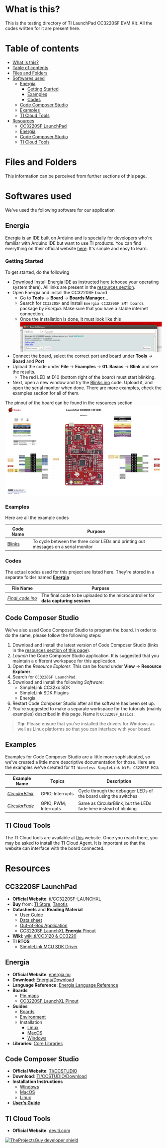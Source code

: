 # What is this?
This is the testing directory of TI LaunchPad CC3220SF EVM Kit. All the codes written for it are present here.

# Table of contents
- [What is this?](#what-is-this)
- [Table of contents](#table-of-contents)
- [Files and Folders](#files-and-folders)
- [Softwares used](#softwares-used)
  - [Energia](#energia)
    - [Getting Started](#getting-started)
    - [Examples](#examples)
    - [Codes](#codes)
  - [Code Composer Studio](#code-composer-studio)
  - [Examples](#examples-1)
  - [TI Cloud Tools](#ti-cloud-tools)
- [Resources](#resources)
  - [CC3220SF LaunchPad](#cc3220sf-launchpad)
  - [Energia](#energia-1)
  - [Code Composer Studio](#code-composer-studio-1)
  - [TI Cloud Tools](#ti-cloud-tools-1)

# Files and Folders
This information can be perceived from further sections of this page.

# Softwares used
We've used the following software for our application

## Energia
Energia is an IDE built on Arduino and is specially for developers who're familiar with Arduino IDE but want to use TI products. You can find everything on their official website [here](http://energia.nu/). It's simple and easy to learn.

### Getting Started
To get started, do the following
- [Download](http://energia.nu/download/) Install Energia IDE as instructed [here](http://energia.nu/guide/) (choose your operating system there). All links are present in the [resources section](#resources).
- Open Energia and install the CC3220SF board
  - Go to **Tools** -> **Board** -> **Boards Manager...**
  - Search for `CC3220SF` and install `Energia CC3220SF EMT boards` package by *Energia*. Make sure that you have a stable internet connection.
  - Once the installation is done, it must look like this
    ![Energia installed image](../.media/photos/CC3220SF_board_energia.png)
- Connect the board, select the correct port and board under **Tools** -> **Board** and **Port**
- Upload the code under **File** -> **Examples** -> **01. Basics** -> **Blink** and see the results.
  - The red LED at D10 (bottom right of the board) must start blinking.
- Next, open a new window and try the [Blinks.ino][Energia-Examples-Blinks] code. Upload it, and open the serial monitor when done. There are more examples, check the examples section for all of them.

The pinout of the board can be found in the resources section
[![Energia Pinout](../.media/photos/CC3220SF-LAUNCHXL-Energia_pinout.jpg)](https://energia.nu/pinmaps/cc3220sf-launchxl/)

### Examples
Here are all the example codes

| **Code Name** | **Purpose** |
| ---- | ---- |
| [Blinks][Energia-Examples-Blinks] | To cycle between the three color LEDs and printing out messages on a serial monitor |

[Energia-Examples-Blinks]: ./Energia_examples/Blinks/Blinks.ino

### Codes
The actual codes used for this project are listed here. They're stored in a separate folder named [**Energia**](./Energia/)

| **File Name** | **Purpose** |
| ---- | ---- |
| [*Final_code.ino*](./Energia/Final_code.ino) | The final code to be uploaded to the microcontroller for **data capturing session** |

## Code Composer Studio
We've also used Code Composer Studio to program the board. In order to do the same, please follow the following steps:

1. Download and install the latest version of Code Composer Studio (links in the [resources section of this page](#code-composer-studio-1)). 
2. _Launch_ the Code Composer Studio application. It is suggested that you maintain a different workspace for this application.
3. Open the _Resource Explorer_. This can be found under **View** -> **Resource Explorer**.
4. Search for `CC3220SF LaunchPad`.
5. Download and install the following _Software_:
    - SimpleLink CC32xx SDK
    - SimpleLink SDK Plugins
    - Energia
6. Restart Code Composer Studio after all the software has been set up.
7. You're suggested to make a separate workspace for the tutorials (mainly examples) described in this page. Name it `CC3220SF_Basics`.

> **Tip**: Please ensure that you've installed the drivers for Windows as well as Linux platforms so that you can interface with your board.

## Examples
Examples for Code Composer Studio are a little more sophisticated, so we've created a little more descriptive documentation for those. Here are the examples we've created for `TI Wireless SimpleLink WiFi C3220SF MCU`:

| **Example Name** | **Topics** | **Description** |
| ---- | ---- | ------ |
| [*CircularBlink*](./CCSv8_examples/CircularBlink/) | GPIO; Interrupts | Cycle through the debugger LEDs of the board using the switches | 
| [*CircularFade*](./CCSv8_examples/CircularFade/) | GPIO; PWM; Interrupts | Same as CircularBlink, but the LEDs fade here instead of blinking |

## TI Cloud Tools
The TI Cloud tools are available at [this](https://dev.ti.com/) website. Once you reach there, you may be asked to install the TI Cloud Agent. It is important so that the website can interface with the board connected.

# Resources
## CC3220SF LaunchPad
- **Official Website**: [ti/CC3220SF-LAUNCHXL][cc3220sf-Website]
- **Buy** from: [TI Store][cc3220sf-buy-ti_store]; [Tanotis][cc3220sf-buy-tanotis]
- **Datasheets** and **Reading Material**
  - [User Guide][cc3220sf-user_guide]
  - [Data sheet][cc3220sf-datasheet]
  - [Out-of-Box Application][cc3220sf-out_of_box_doc]
  - [CC3220SF LaunchXL **Energia** Pinout](http://energia.nu/pinmaps/cc3220sf-launchxl/)
- **Wiki**: [wiki.ti/CC3120 & CC3220][cc3220sf-ti_wiki]
- **TI RTOS**
  - [SimpleLink MCU SDK Driver][ccs3220sf-tirtos-api-docs]

[ccs3220sf-tirtos-api-docs]: http://dev.ti.com/tirex/content/simplelink_cc32xx_sdk_2_40_02_00/docs/tidrivers/doxygen/html/index.html
[cc3220sf-ti_wiki]: http://processors.wiki.ti.com/index.php/CC3120_%26_CC3220
[cc3220sf-out_of_box_doc]: http://www.ti.com/lit/ug/swru473a/swru473a.pdf
[cc3220sf-datasheet]: http://www.ti.com/lit/pdf/swas035
[cc3220sf-website]: http://www.ti.com/tool/CC3220SF-LAUNCHXL
[cc3220sf-buy-ti_store]: https://www.ti.com/store/ti/en/p/product/?p=CC3220SF-LAUNCHXL&HQS=epd-mcu-simp-slmcu-pr-storeevm-cc3220-tw
[cc3220sf-buy-tanotis]: https://www.tanotis.com/products/texas-instruments-cc3220sf-launchxl-development-kit-simplelink-trade-wi-fi-reg-cc3220sf-launchpad-256kb-of-ram-enhanced-security-features?gclid=Cj0KCQiAtbnjBRDBARIsAO3zDl8s9y9HivqBG4KFEib-s_GI1bvbnzsRK1MmtcFR9M7jcDPUSLMoGl0aAtyLEALw_wcB
[cc3220sf-user_guide]: http://www.ti.com/lit/pdf/swru463

## Energia
- **Official Website**: [energia.nu](http://energia.nu/)
- **Download**: [Energia/Download](http://energia.nu/download/)
- **Language Reference**: [Energia Language Reference](http://energia.nu/reference/)
- **Boards**
  - [Pin maps](http://energia.nu/pinmaps/)
  - [CC3220SF LaunchXL Pinout](http://energia.nu/pinmaps/cc3220sf-launchxl/)
- **Guides**
  - [Boards](http://energia.nu/guide/boards/)
  - [Environment](http://energia.nu/guide/environment/)
  - Installation
    - [Linux](http://energia.nu/guide/install/linux/)
    - [MacOS](http://energia.nu/guide/install/macos/)
    - [Windows](http://energia.nu/guide/install/windows/)
- **Libraries**: [Core Libraries](http://energia.nu/guide/libraries/)

## Code Composer Studio
- **Official Website**: [TI/CCSTUDIO](http://www.ti.com/tool/CCSTUDIO)
- **Download**: [TI/CCSTUDIO/Download](http://processors.wiki.ti.com/index.php/Download_CCS)
- **Installation Instructions**
  - [Windows][ccs-install-windows]
  - [MacOS][ccs-install-macos]
  - [Linux][ccs-install-linux]
- [**User's Guide**][ccs-users-guide-unofficial]

[ccs-install-linux]: http://software-dl.ti.com/ccs/esd/documents/ccsv8_linux_host_support.html
[ccs-install-windows]: http://processors.wiki.ti.com/index.php/System_Requirements#Code_Composer_Studio_v8
[ccs-install-macos]: http://processors.wiki.ti.com/index.php/MacOS_Host_Support_CCSv8
[ccs-users-guide-unofficial]: https://www.eit.lth.se/fileadmin/eit/courses/eti121/References/ccs.pdf

## TI Cloud Tools
- **Official Website**: [dev.ti.com](https://dev.ti.com/)

[![TheProjectsGuy developer shield][TheProjectsGuy-dev-shield]][TheProjectsGuy-dev-profile]

[TheProjectsGuy-dev-shield]: https://img.shields.io/badge/Dev-TheProjectsGuy-0061ff.svg
[TheProjectsGuy-dev-profile]: https://github.com/TheProjectsGuy

